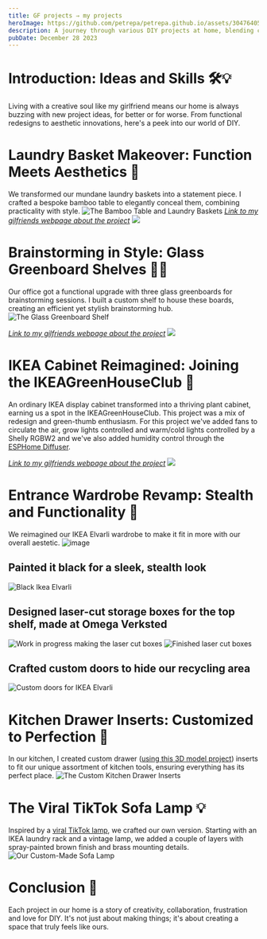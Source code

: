 ```yaml
---
title: GF projects ⇒ my projects
heroImage: https://github.com/petrepa/petrepa.github.io/assets/30476405/0dbc2f1c-31ae-44e4-8e6a-7217fbd03131
description: A journey through various DIY projects at home, blending creativity with functionality, from modified laundry baskets to a custom-made sofa lamp.
pubDate: December 28 2023
---
```


# Introduction: Ideas and Skills 🛠️💡
Living with a creative soul like my girlfriend means our home is always buzzing with new project ideas, for better or for worse. From functional redesigns to aesthetic innovations, here's a peek into our world of DIY.

# Laundry Basket Makeover: Function Meets Aesthetics 🧺
We transformed our mundane laundry baskets into a statement piece. I crafted a bespoke bamboo table to elegantly conceal them, combining practicality with style.
![The Bamboo Table and Laundry Baskets](https://github.com/petrepa/petrepa.github.io/assets/30476405/c117e169-a7e8-47c3-a169-d4297b357734)
*[Link to my gilfriends webpage about the project](https://amandalohne.com/Skittentoy.html)*
[![](https://github.com/petrepa/petrepa.github.io/assets/30476405/93768473-d1e7-467f-8fd1-d71ca0ab2285)](https://amandalohne.com/Skittentoy.html)


# Brainstorming in Style: Glass Greenboard Shelves 🌿📝
Our office got a functional upgrade with three glass greenboards for brainstorming sessions. I built a custom shelf to house these boards, creating an efficient yet stylish brainstorming hub.
![The Glass Greenboard Shelf](https://github.com/petrepa/petrepa.github.io/assets/30476405/1e4fdba6-09fe-46c9-bd10-643648a0322b)

*[Link to my gilfriends webpage about the project](https://amandalohne.com/Greenboards.html)*
[![](https://github.com/petrepa/petrepa.github.io/assets/30476405/82dd2188-ede5-4d0c-ac9c-66b651e85811)](https://amandalohne.com/Greenboards.html)

# IKEA Cabinet Reimagined: Joining the IKEAGreenHouseClub 🌱
An ordinary IKEA display cabinet transformed into a thriving plant cabinet, earning us a spot in the IKEAGreenHouseClub. This project was a mix of redesign and green-thumb enthusiasm.
For this project we've added fans to circulate the air, grow lights controlled and warm/cold lights controlled by a Shelly RGBW2 and we've also added humidity control through the [ESPHome Diffuser](https://github.com/petrepa/ESPHome-Diffuser).

*[Link to my gilfriends webpage about the project](https://amandalohne.com/Drivhus.html)*
[![](https://github.com/petrepa/petrepa.github.io/assets/30476405/58245dde-aef6-4074-89a3-944a827e17d9)](https://amandalohne.com/Drivhus.html)

# Entrance Wardrobe Revamp: Stealth and Functionality 🚪
We reimagined our IKEA Elvarli wardrobe to make it fit in more with our overall aestetic.
![image](https://github.com/petrepa/petrepa.github.io/assets/30476405/e7760e46-4845-4ac4-8497-47458b5b80c3)

## Painted it black for a sleek, stealth look
![Black Ikea Elvarli](https://github.com/petrepa/petrepa.github.io/assets/30476405/fe9fc5a4-6e1a-4521-b113-957e92587287)

## Designed laser-cut storage boxes for the top shelf, made at Omega Verksted
![Work in progress making the laser cut boxes](https://github.com/petrepa/petrepa.github.io/assets/30476405/1cb9169a-0555-46bd-9daa-15e4621436f9)
![Finished laser cut boxes](https://github.com/petrepa/petrepa.github.io/assets/30476405/9f323bf5-ea8d-4bf9-ae19-e985b8fb651a)

## Crafted custom doors to hide our recycling area
![Custom doors for IKEA Elvarli](https://github.com/petrepa/petrepa.github.io/assets/30476405/af0ae6b6-5b16-4dc2-81f9-9c6eb67542c4)

# Kitchen Drawer Inserts: Customized to Perfection 🍴
In our kitchen, I created custom drawer ([using this 3D model project](https://www.thingiverse.com/thing:3827538)) inserts to fit our unique assortment of kitchen tools, ensuring everything has its perfect place.
![The Custom Kitchen Drawer Inserts](https://github.com/petrepa/petrepa.github.io/assets/30476405/0707f9ac-5ea0-4cd3-9247-d098db502d70)

# The Viral TikTok Sofa Lamp 💡
Inspired by a [viral TikTok lamp](https://www.tiktok.com/@freakyfundays/video/7164439405531352326), we crafted our own version. Starting with an IKEA laundry rack and a vintage lamp, we added a couple of layers with spray-painted brown finish and brass mounting details.
![Our Custom-Made Sofa Lamp](https://github.com/petrepa/petrepa.github.io/assets/30476405/2ddcf78d-8689-49f6-a172-7be6d5d2bc5b)

# Conclusion 🏡
Each project in our home is a story of creativity, collaboration, frustration and love for DIY. It's not just about making things; it's about creating a space that truly feels like ours.